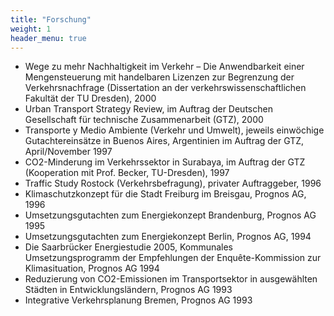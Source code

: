 ```yaml
---
title: "Forschung"
weight: 1
header_menu: true
---
```


* Wege zu mehr Nachhaltigkeit im Verkehr – Die Anwendbarkeit einer Mengensteuerung mit handelbaren Lizenzen zur Begrenzung der Verkehrsnachfrage (Dissertation an der verkehrswissenschaftlichen Fakultät der TU Dresden), 2000
* Urban Transport Strategy Review, im Auftrag der Deutschen Gesellschaft für technische Zusammenarbeit (GTZ), 2000
* Transporte y Medio Ambiente (Verkehr und Umwelt), jeweils einwöchige Gutachtereinsätze in Buenos Aires, Argentinien im Auftrag der GTZ, April/November 1997
* CO2-Minderung im Verkehrssektor in Surabaya, im Auftrag der GTZ (Kooperation mit Prof. Becker, TU-Dresden), 1997
* Traffic Study Rostock (Verkehrsbefragung), privater Auftraggeber, 1996
* Klimaschutzkonzept für die Stadt Freiburg im Breisgau, Prognos AG, 1996
* Umsetzungsgutachten zum Energiekonzept Brandenburg, Prognos AG 1995
* Umsetzungsgutachten zum Energiekonzept Berlin, Prognos AG, 1994
* Die Saarbrücker Energiestudie 2005, Kommunales Umsetzungsprogramm der Empfehlungen der Enquête-Kommission zur Klimasituation, Prognos AG 1994
* Reduzierung von CO2-Emissionen im Transportsektor in ausgewählten Städten in Entwicklungsländern, Prognos AG 1993
* Integrative Verkehrsplanung Bremen, Prognos AG 1993
